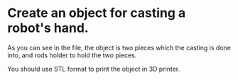 # Create an object for casting a robot's hand.

As you can see in the file, the object is two pieces which the casting is done into, and rods holder to hold the two pieces.

You should use STL format to print the object in 3D printer.
